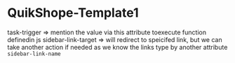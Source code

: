 # QuikShope-Template1

task-trigger   => mention the value via this attribute toexecute function definedin js
sidebar-link-target  => will redirect to speicifed link, but we can take another action if needed as we know the links type by another attribute `sidebar-link-name`

